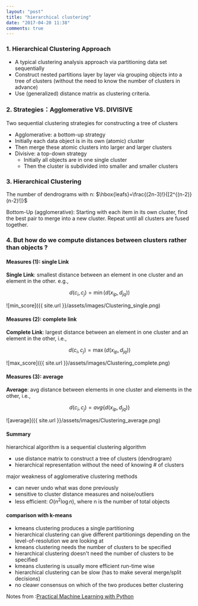 ```yaml
---
layout: "post"
title: "hierarchical clustering"
date: "2017-04-20 11:38"
comments: true
---
```


### 1. Hierarchical Clustering Approach

- A typical clustering analysis approach via partitioning data set sequentially
- Construct nested partitions layer by layer via grouping objects into a tree of clusters (without the need to know the number of clusters in advance)
- Use (generalized) distance matrix as clustering criteria.


###  2. Strategies：Agglomerative VS. DIVISIVE

Two sequential clustering strategies for constructing a tree of clusters

-  Agglomerative: a bottom-up strategy
  - Initially each data object is in its own (atomic) cluster
  - Then merge these atomic clusters into larger and larger clusters
- Divisive: a top-down strategy
  - Initially all objects are in one single cluster
  - Then the cluster is subdivided into smaller and smaller clusters

### 3. Hierarchical Clustering

The number of dendrograms with n: $\hbox{leafs}=\frac{(2n-3)!}{[2^{(n-2)}(n-2)!]}$

Bottom-Up (agglomerative): Starting with each item in its own cluster, find the best pair to merge into a new cluster. Repeat until all clusters are fused together.

### 4. But how do we compute distances between clusters rather than objects ?

#### Measures (1): single Link

**Single Link**: smallest distance between an element in one cluster and an element in the other. e.g.,

$$d(c_i,c_j)=\min(d(x_{ip},d_{jq}))$$

![min_score]({{ site.url }}/assets/images/Clustering_single.png)


#### Measures (2): complete link

**Complete Link**: largest distance between an element in one cluster and an element in the other, i.e.,

$$d(c_i,c_j)=\max(d(x_{ip},d_{jq}))$$

![max_score]({{ site.url }}/assets/images/Clustering_complete.png)



####  Measures (3): average

**Average**: avg distance between elements in one cluster and elements in the other, i.e.,

$$d(c_i,c_j)=avg\{d(x_{ip},d_{jq})\}$$

![average]({{ site.url }}/assets/images/Clustering_average.png)

#### Summary

hierarchical algorithm is a sequential clustering algorithm

- use distance matrix to construct a tree of clusters (dendrogram)
- hierarchical representation without the need of knowing # of clusters

major weakness of agglomerative clustering methods

- can never undo what was done previously
- sensitive to cluster distance measures and noise/outliers
- less efficient: $O(n^2\log n)$, where n is the number of total objects

#### comparison with k-means

- kmeans clustering produces a single partitioning
- hierarchical clustering can give different partitionings depending on the level-of-resolution we are looking at
- kmeans clustering needs the number of clusters to be specified
- hierarchical clustering doesn't need the number of clusters to be specified
- kmeans clustering is usually more efficient run-time wise
- hierarchical clustering can be slow (has to make several merge/split decisions)
- no cleawr consensus on which of the two produces better clustering

Notes from :[Practical Machine Learning with Python](http://scholar.stanford.edu/ml.html)

